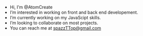 - Hi, I’m @AtomCreate
- I’m interested in working on front and back end developement.
- I’m currently working on my JavaScipt skills.
- I’m looking to collaborate on most projects.
- You can reach me at spazzTTop@gmail.com

<!---
AtomCreate/AtomCreate is a ✨ special ✨ repository because its `README.md` (this file) appears on your GitHub profile.
You can click the Preview link to take a look at your changes.
--->
